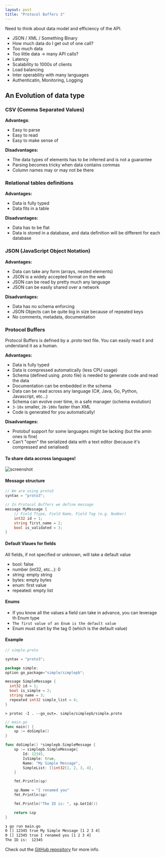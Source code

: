 ```yaml
---
layout: post
title: "Protocol Buffers 3"
---
```


Need to think about data model and efficiency of the API. 

* JSON / XML / Something Binary
* How much data do I get out of one call? 
* Too much data
* Too little data -> many API calls?
* Latency
* Scalability to 1000s of clients
* Load balancing
* Inter operability with many languages
* Authenticatin, Monitoring, Logging

## An Evolution of data type

### CSV (Comma Separated Values)

__Advantegs__:
* Easy to parse
* Easy to read
* Easy to make sense of

__Disadvantages:__ 
* The data types of elements has to be inferred and is not a guarantee
* Parsing becomes tricky when data contains commas
* Column names may or may not be there

### Relational tables definitions

__Advantages:__
* Data is fully typed
* Data fits in a table

__Disadvantages:__
* Data has to be flat
* Data is stored in a database, and data definition will be different for each database

### JSON (JavaScript Object Notation)

__Advantages:__
* Data can take any form (arrays, nested elements)
* JSON is a widely accepted format on the web
* JSON can be read by pretty much any language
* JSON can be easily shared over a network

__Disadvantages:__
* Data has no schema enforcing
* JSON Objects can be quite big in size because of repeated keys
* No comments, metadata, documentation

### Protocol Buffers

Protocol Buffers is defined by a .proto text file. You can easily read it and understand it as a human.

__Advantages:__
* Data is fully typed
* Data is compressed automatically (less CPU usage)
* Schema (defined using .proto file) is needed to generate code and read the data
* Documentation can be embedded in the schema
* Data can be read across any language (C#, Java, Go, Python, Javascript, etc...)
* Schema can evolve over time, in a safe manager (schema evolution)
* `3-10x` smaller, `20-100x` faster than XML
* Code is generated for you automatically!

__Disadvantages:__
* Protobuf support for some languages might be lacking (but the amin ones is fine)
* Can't "open" the serialized data with a text editor (because it's compressed and serialised)

#### To share data accross languages!

![screenshot](../../../assets/images/protocol_buffers_accross_language.png)

#### Message structure

```go
// We are using proto3
syntax = "proto3"; 

// In Protocol Buffers we define message
message MyMessage {
	// Field Ttype, Field Name, Field Tag (e.g. Number)
	int32 id = 1;
	string first_name = 2;
	bool is_validated = 3;
}
```

#### Default Vlaues for fields

All fields, if not specified or unknown, will take a default value

* bool: false
* number (int32, etc...): 0
* string: empty string
* bytes: empty bytes
* enum: first value
* repeated: empty list

#### Enums

* If you know all the values a field can take in advance, you can leverage th Enum type
* `The first value of an Enum is the default value`
* Enum must start by the tag 0 (which is the default value)

#### Example

```go
// simple.proto

syntax = "proto3";

package simple;
option go_package="simple/simplepb";

message SimpleMessage {
  int32 id = 1;
  bool is_simple = 2;
  string name = 3;
  repeated int32 simple_list = 4;
}
```

```console
> protoc -I . --go_out=. simple/simplepb/simple.proto
```

```go
// main.go
func main() {
	sp := doSimple()
}

func doSimple() *simplepb.SimpleMessage {
	sp := simplepb.SimpleMessage{
		Id: 12345,
		IsSimple: true,
		Name: "My Simple Message",
		SimpleList: []int32{1, 2, 3, 4},
	}

	fmt.Println(sp)

	sp.Name = "I renamed you"
	fmt.Println(sp)

	fmt.Println("The ID is: ", sp.GetId())

	return &sp
}
```

```bash
❯ go run main.go
0 [] 12345 true My Simple Message [1 2 3 4]
0 [] 12345 true I renamed you [1 2 3 4]
The ID is:  12345
```

Check out the [GitHub repository](https://github.com/younghyun-ahn/go-etc/tree/master/protobuf) for more info.
